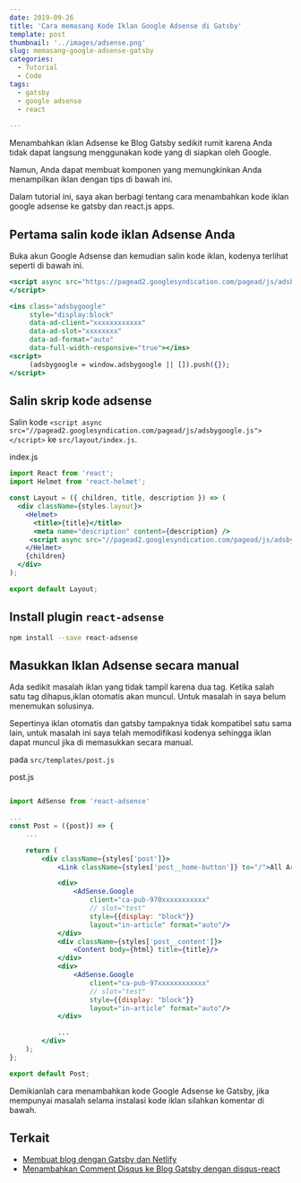 ```yaml
---
date: 2019-09-26
title: 'Cara memasang Kode Iklan Google Adsense di Gatsby'
template: post
thumbnail: '../images/adsense.png'
slug: memasang-google-adsense-gatsby
categories:
  - Tutorial
  - Code
tags:
  - gatsby
  - google adsense
  - react
 
---
```


Menambahkan iklan Adsense ke Blog Gatsby sedikit rumit karena Anda tidak dapat langsung menggunakan kode yang di siapkan oleh Google. 

Namun, Anda dapat membuat komponen yang memungkinkan Anda menampilkan iklan dengan tips di bawah ini.

Dalam tutorial ini, saya akan berbagi tentang cara menambahkan kode iklan google adsense ke gatsby dan react.js apps.

## Pertama salin kode iklan Adsense Anda

Buka akun Google Adsense dan kemudian salin kode iklan, kodenya terlihat seperti di bawah ini.

```jsx
<script async src="https://pagead2.googlesyndication.com/pagead/js/adsbygoogle.js">
</script>

<ins class="adsbygoogle"
     style="display:block"
     data-ad-client="xxxxxxxxxxxx"
     data-ad-slot="xxxxxxxx"
     data-ad-format="auto"
     data-full-width-responsive="true"></ins>
<script>
     (adsbygoogle = window.adsbygoogle || []).push({});
</script>
```

## Salin skrip kode adsense 

Salin kode `<script async src="//pagead2.googlesyndication.com/pagead/js/adsbygoogle.js"></script>` ke `src/layout/index.js`.

<div class="filename">index.js</div>

```jsx
import React from 'react';
import Helmet from 'react-helmet';

const Layout = ({ children, title, description }) => (
  <div className={styles.layout}>
    <Helmet>
      <title>{title}</title>
      <meta name="description" content={description} />
     <script async src="//pagead2.googlesyndication.com/pagead/js/adsbygoogle.js"></script>
    </Helmet>
    {children}
  </div>
);

export default Layout;
```

## Install plugin `react-adsense` 

```bash 
npm install --save react-adsense
```

## Masukkan Iklan Adsense secara manual

Ada sedikit masalah iklan yang tidak tampil karena dua tag. Ketika salah satu tag dihapus,iklan otomatis akan muncul. Untuk masalah in saya belum menemukan solusinya.

Sepertinya iklan otomatis dan gatsby tampaknya tidak kompatibel satu sama lain, untuk masalah ini saya telah memodifikasi kodenya sehingga iklan dapat muncul jika di memasukkan secara manual.

pada `src/templates/post.js`

<div class="filename">post.js</div>

```jsx

import AdSense from 'react-adsense'

...
const Post = ({post}) => {
    ...

    return (
        <div className={styles['post']}>
            <Link className={styles['post__home-button']} to="/">All Articles</Link>

            <div>
                <AdSense.Google
                    client="ca-pub-970xxxxxxxxxxx"
                    // slot="test"
                    style={{display: "block"}}
                    layout="in-article" format="auto"/>
            </div>
            <div className={styles['post__content']}>
                <Content body={html} title={title}/>
            </div>
            <div>
                <AdSense.Google
                    client="ca-pub-97xxxxxxxxxxxx"
                    // slot="test"
                    style={{display: "block"}}
                    layout="in-article" format="auto"/>
            </div>

            ...
        </div>
    );
};

export default Post;
```

Demikianlah cara menambahkan kode Google Adsense ke Gatsby, jika mempunyai masalah selama instalasi kode iklan silahkan komentar di bawah.

## Terkait 

- [Membuat blog dengan Gatsby dan Netlify](https://www.aradechoco.com/membuat-blog-dengan-gatsby-dan-netlify/)
- [Menambahkan Comment Disqus ke Blog Gatsby dengan disqus-react](https://www.aradechoco.com/menambahkan-comment-disqus-ke-blog-gatsby-dengan-disqus-react/)


